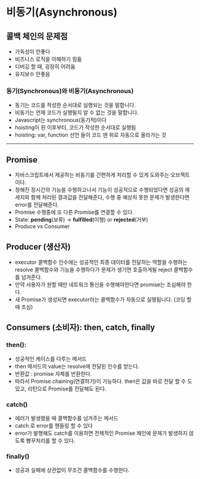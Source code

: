 # 비동기(Asynchronous)

## 콜백 체인의 문제점

- 가독성이 안좋다
- 비즈니스 로직을 이해하기 힘듦
- 디버깅 할 때, 굉장히 어려움
- 유지보수 안좋음

### 동기(Synchronous)와 비동기(Asynchronous)

- 동기는 코드를 작성한 순서대로 실행되는 것을 말합니다.
- 비동기는 언제 코드가 실행될지 알 수 없는 것을 말합니다.
- Javascript는 synchronous(동기적)이다
- hoisting이 된 이후부터, 코드가 작성한 순서대로 실행됨
- hoisting: var, function 선언 들이 코드 맨 위로 자동으로 올라가는 것

---

## Promise

- 자바스크립트에서 제공하는 비동기를 간편하게 처리할 수 있게 도와주는 오브젝트이다.
- 정해진 장시간의 기능을 수행하고나서 기능이 성공적으로 수행되었다면 성공의 메세지와 함께 처리된 결과값을 전달해준다, 수행 중 예상치 못한 문제가 발생한다면 error를 전달해준다.
- Promise 수행중에 또 다른 Promise를 연결할 수 있다.
- State: **pending**(보류) → **fulfilled**(이행) or **rejected**(거부)
- Produce vs Consumer

## Producer (생산자)

- executor 콜백함수 인수에는 성공적인 최종 데이터를 전달하는 역할을 수행하는 resolve 콜백함수와 기능을 수행하다가 문제가 생기면 호출하게될 reject 콜백함수를 넘겨준다.
- 만약 사용자가 원할 때만 네트워크 통신을 수행해야한다면 promise는 조심해야 한다.
- 새 Promise가 생성되면 executor라는 콜백함수가 자동으로 실행됩니다. (코딩 할 때 조심)

## Consumers (소비자): then, catch, finally

### then():

- 성공적인 케이스를 다루는 메서드
- then 메서드의 value는 resolve에 전달된 인수를 받는다.
- 반환값 : promise 자체를 반환한다.
- 따라서 Promise chaining(연결하기)이 가능하다. then은 값을 바로 전달 할 수 도 있고, 리턴으로 Promise를 전달해도 된다.

### catch()

- 에러가 발생했을 때 콜백함수를 넘겨주는 메서드
- catch 로 error를 헨들링 할 수 있다
- error가 발행해도 catch를 이용하면 전체적인 Promise 체인에 문제가 발생하지 않도록 빵꾸처리를 할 수 있다.

### finally()

- 성공과 실패에 상관없이 무조건 콜백함수를 수행한다.
